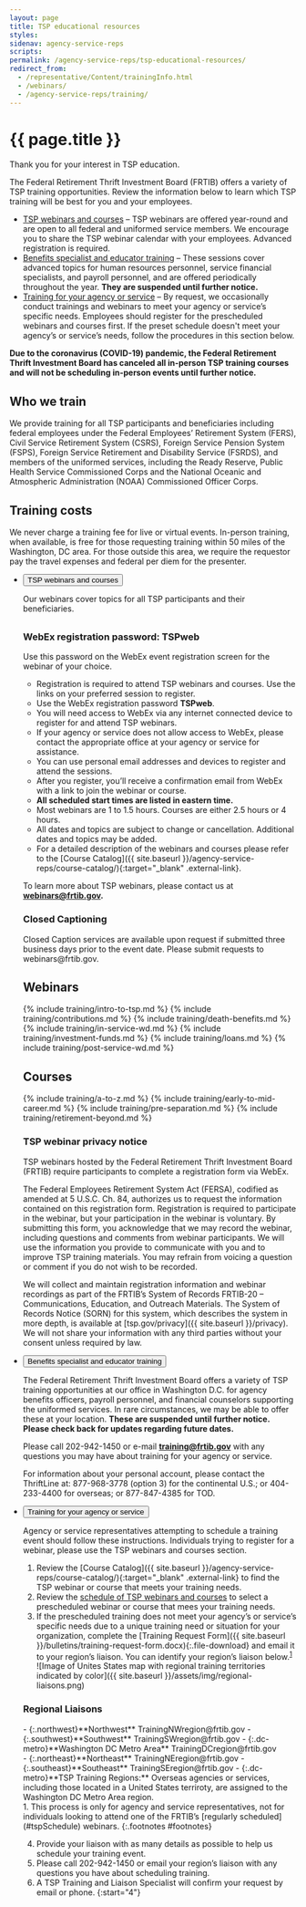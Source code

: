 ```yaml
---
layout: page
title: TSP educational resources
styles:
sidenav: agency-service-reps
scripts:
permalink: /agency-service-reps/tsp-educational-resources/
redirect_from:
  - /representative/Content/trainingInfo.html
  - /webinars/
  - /agency-service-reps/training/
---
```


# {{ page.title }}

Thank you for your interest in TSP education.

The Federal Retirement Thrift Investment Board (FRTIB) offers a variety of TSP training opportunities. Review the information below to learn which TSP training will be best for you and your employees.

- [TSP webinars and courses](#tspSchedule) – TSP webinars are offered year-round and are open to all federal and uniformed service members. We encourage you to share the TSP webinar calendar with your employees. Advanced registration is required.
- [Benefits specialist and educator training](#specialistTraining) – These sessions cover advanced topics for human resources personnel, service financial specialists, and payroll personnel, and are offered periodically throughout the year. **They are suspended until further notice.**
- [Training for your agency or service](#agencyServiceTraining) – By request, we occasionally conduct trainings and webinars to meet your agency or service’s specific needs. Employees should register for the prescheduled webinars and courses first. If the preset schedule doesn't meet your agency’s or service’s needs, follow the procedures in this section below.

**Due to the coronavirus (COVID-19) pandemic, the Federal Retirement Thrift Investment Board has canceled all in-person TSP training courses and will not be scheduling in-person events until further notice.**

## Who we train
We provide training for all TSP participants and beneficiaries including federal employees under the Federal Employees’ Retirement System (FERS), Civil Service Retirement System (CSRS), Foreign Service Pension System (FSPS), Foreign Service Retirement and Disability Service (FSRDS), and members of the uniformed services, including the Ready Reserve, Public Health Service Commissioned Corps and the National Oceanic and Atmospheric Administration (NOAA) Commissioned Officer Corps.

## Training costs
We never charge a training fee for live or virtual events. In-person training, when available, is free for those requesting training within 50 miles of the Washington, DC area. For those outside this area, we require the requestor pay the travel expenses and federal per diem for the presenter.

<ul class="usa-accordion">
<!-- WEBINARS and COURSES-->
<li>
<section id="tspSchedule">
<button
class="usa-accordion-button"
aria-expanded="false"
aria-controls="webinars">
TSP webinars and courses
</button>
<div id="webinars" class="usa-accordion-content" markdown="1">

Our webinars cover topics for all TSP participants and their beneficiaries.

<div class="usa-alert  usa-alert-info usa-alert-paragraph">
<div class="usa-alert-body">
<h3 class="usa-alert-heading" style="padding-top: .5rem;">
WebEx registration password: TSPweb
</h3>
<p>Use this password on the WebEx event registration screen for the webinar of your choice.</p>
</div>
</div>

- Registration is required to attend TSP webinars and courses. Use the links on your preferred session to register.
- Use the WebEx registration password **TSPweb**.
- You will need access to WebEx via any internet connected device to register for and attend TSP webinars.
- If your agency or service does not allow access to WebEx, please contact the appropriate office at your agency or service for assistance.
- You can use personal email addresses and devices to register and attend the sessions.
- After you register, you’ll receive a confirmation email from WebEx with a link to join the webinar or course.
- **All scheduled start times are listed in eastern time.**
- Most webinars are 1 to 1.5 hours. Courses are either 2.5 hours or 4 hours.
- All dates and topics are subject to change or cancellation. Additional dates and topics may be added.
- For a detailed description of the webinars and courses please refer to the [Course Catalog]({{ site.baseurl }}/agency-service-reps/course-catalog/){:target="\_blank" .external-link}.


To learn more about TSP webinars, please contact us at **webinars@frtib.gov.**

<div class="usa-alert usa-alert-info cc usa-alert-paragraph">
  <div class="usa-alert-body">
    <h3 class="usa-alert-heading">Closed Captioning</h3>
    <p class="usa-alert-text">Closed Caption services are available upon request if submitted three business days prior to the event date. Please submit requests to webinars@frtib.gov.</p>
  </div>
</div>

## Webinars
{% include training/intro-to-tsp.md %}
{% include training/contributions.md %}
{% include training/death-benefits.md %}
{% include training/in-service-wd.md %}
{% include training/investment-funds.md %}
{% include training/loans.md %}
{% include training/post-service-wd.md %}

## Courses
{% include training/a-to-z.md %}
{% include training/early-to-mid-career.md %}
{% include training/pre-separation.md %}
{% include training/retirement-beyond.md %}

### TSP webinar privacy notice

TSP webinars hosted by the Federal Retirement Thrift Investment Board (FRTIB) require participants to complete a registration form via WebEx.

The Federal Employees Retirement System Act (FERSA), codified as amended at 5 U.S.C. Ch. 84, authorizes us to request the information contained on this registration form. Registration is required to participate in the webinar, but your participation in the webinar is voluntary. By submitting this form, you acknowledge that we may record the webinar, including questions and comments from webinar participants. We will use the information you provide to communicate with you and to improve TSP training materials. You may refrain from voicing a question or comment if you do not wish to be recorded.

We will collect and maintain registration information and webinar recordings as part of the FRTIB’s System of Records FRTIB-20 – Communications, Education, and Outreach Materials. The System of Records Notice (SORN) for this system, which describes the system in more depth, is available at [tsp.gov/privacy]({{ site.baseurl }}/privacy). We will not share your information with any third parties without your consent unless required by law.


</div>
</section>
</li>


<!-- Benefits specialist and educator training -->
<li>
<section id="specialistTraining">
<button
class="usa-accordion-button"
aria-expanded="false"
aria-controls="specialist-training">
Benefits specialist and educator training
</button>
<div id="specialist-training" class="usa-accordion-content" markdown="1">

The Federal Retirement Thrift Investment Board offers a variety of TSP training opportunities at our office in Washington D.C. for agency benefits officers, payroll personnel, and financial counselors supporting the uniformed services. In rare circumstances, we may be able to offer these at your location. **These are suspended until further notice. Please check back for updates regarding future dates.**

Please call 202-942-1450 or e-mail **training@frtib.gov** with any questions you may have about training for your agency or service.

For information about your personal account, please contact the ThriftLine at: <span class="nobr">877-968-3778</span> (option 3) for the continental U.S.; or <span class="nobr">404-233-4400</span> for overseas; or <span class="nobr">877-847-4385</span> for TOD.
</div>
</section>
</li>


<!-- Training for your agency or service  -->

<li>
<section id="agencyServiceTraining">
<button
class="usa-accordion-button"
aria-expanded="false"
aria-controls="agency-service-training">
Training for your agency or service                                                                                                                 
</button>
<div id="agency-service-training" class="usa-accordion-content" markdown="1">

Agency or service representatives attempting to schedule a training event should follow these instructions. Individuals trying to register for a webinar, please use the TSP webinars and courses section.
1. Review the [Course Catalog]({{ site.baseurl }}/agency-service-reps/course-catalog/){:target="\_blank" .external-link} to find the TSP webinar or course that meets your training needs.
2. Review the [schedule of TSP webinars and courses](#tspSchedule) to select a prescheduled webinar or course that mees your training needs.
3. If the prescheduled training does not meet your agency’s or service’s specific needs due to a unique training need or situation for your organization, complete the [Training Request Form]({{ site.baseurl }}/bulletins/training-request-form.docx){:.file-download} and email it to your region’s liaison. You can identify your region’s liaison below.<sup>[1](#footnotes)</sup>   
   ![Image of Unites States map with regional training territories indicated by color]({{ site.baseurl }}/assets/img/regional-liaisons.png)   

### Regional Liaisons
<div class="usa-grid regional">
<div class="usa-width-one-half" markdown="1">
- {:.northwest}**Northwest**  
  TrainingNWregion@frtib.gov
- {:.southwest}**Southwest**   
  TrainingSWregion@frtib.gov
- {:.dc-metro}**Washington DC Metro Area**    
  TrainingDCregion@frtib.gov
</div>
<div class="usa-width-one-half" markdown="1">
- {:.northeast}**Northeast**   
  TrainingNEregion@frtib.gov
- {:.southeast}**Southeast**   
  TrainingSEregion@frtib.gov
- {:.dc-metro}**TSP Training Regions:**   
  Overseas agencies or services, including those located in a United States terriroty, are assigned to the Washington DC Metro Area region.
</div>
</div>
1. This process is only for agency and service representatives, not for individuals looking to attend one of the FRTIB’s <span class="nobr">[regularly scheduled](#tspSchedule)</span> webinars.
{:.footnotes #footnotes}

4. Provide your liaison with as many details as possible to help us schedule your training event.   
5. Please call 202-942-1450 or email your region’s liaison with any questions you have about scheduling training.   
6. A TSP Training and Liaison Specialist will confirm your request by email or phone.
{:start="4"}
</div>
</section>
</li>
</ul>
<!-- CONTENT END -->
